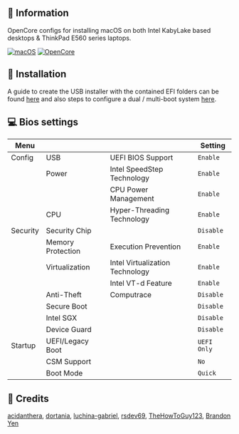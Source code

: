 ## 🌿 Information
OpenCore configs for installing macOS on both Intel KabyLake based desktops & ThinkPad E560 series laptops.

[![macOS](https://img.shields.io/badge/macOS-Monterey-blue)](https://developer.apple.com/documentation/macos-release-notes)
[![OpenCore](https://img.shields.io/badge/OpenCore-0.9.3-green)](https://github.com/acidanthera/OpenCorePkg)

## 💾 Installation
A guide to create the USB installer with the contained EFI folders can be found [here](https://dortania.github.io/OpenCore-Install-Guide/installer-guide) and also steps to configure a dual / multi-boot system [here](dualboot-guide.md).

## 💻 Bios settings

| Menu     |                   |                                 | Setting     |
|----------|-------------------|---------------------------------|-------------|
| Config   | USB               | UEFI BIOS Support               | `Enable `   |
|          | Power             | Intel SpeedStep Technology      | `Enable `   |
|          |                   | CPU Power Management            | `Enable `   |
|          | CPU               | Hyper-Threading Technology      | `Enable `   |
| Security | Security Chip     |                                 | `Disable `  |
|          | Memory Protection | Execution Prevention            | `Enable `   |
|          | Virtualization    | Intel Virtualization Technology | `Enable `   |
|          |                   | Intel VT-d Feature              | `Enable `   |
|          | Anti-Theft        | Computrace                      | `Disable `  |
|          | Secure Boot       |                                 | `Disable `  |
|          | Intel SGX         |                                 | `Disable `  |
|          | Device Guard      |                                 | `Disable `  |
| Startup  | UEFI/Legacy Boot  |                                 | `UEFI Only` |
|          | CSM Support       |                                 | `No`        |
|          | Boot Mode         |                                 | `Quick`     |

## 🎉 Credits
[acidanthera](https://github.com/acidanthera), [dortania](https://github.com/dortania), [luchina-gabriel](https://github.com/luchina-gabriel/BASE-EFI-INTEL-DESKTOP-7THGEN-KABY-LAKE), [rsdev69](https://github.com/rsdev69/ThinkPad-E560-Hackintosh), [TheHowToGuy123](https://www.youtube.com/watch?v=163V9Q6X4uM), [Brandon Yen](https://www.youtube.com/watch?v=ztxHRGdX0Sw.)
